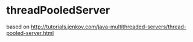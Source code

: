 # threadPooledServer

based on http://tutorials.jenkov.com/java-multithreaded-servers/thread-pooled-server.html
